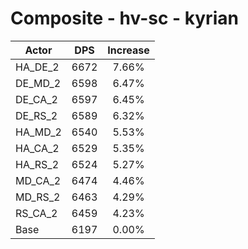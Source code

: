# Composite - hv-sc - kyrian
| Actor | DPS | Increase |
|---|:---:|:---:|
|HA_DE_2|6672|7.66%|
|DE_MD_2|6598|6.47%|
|DE_CA_2|6597|6.45%|
|DE_RS_2|6589|6.32%|
|HA_MD_2|6540|5.53%|
|HA_CA_2|6529|5.35%|
|HA_RS_2|6524|5.27%|
|MD_CA_2|6474|4.46%|
|MD_RS_2|6463|4.29%|
|RS_CA_2|6459|4.23%|
|Base|6197|0.00%|
